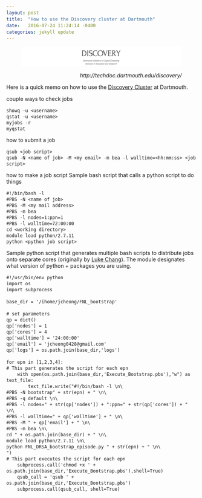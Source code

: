 ```yaml
---
layout: post
title:  "How to use the Discovery cluster at Dartmouth"
date:   2016-07-24 11:24:14 -0400
categories: jekyll update
---
```

<figure>
  <img src="/assets/post05/Discovery.png" width="966">
  <figcaption><p align="right"><i>http://techdoc.dartmouth.edu/discovery/</i>
  </p></figcaption>
</figure>

Here is a quick memo on how to use the [Discovery Cluster](http://techdoc.dartmouth.edu/discovery/) at Dartmouth. 

couple ways to check jobs  

```
showq -u <username>
qstat -u <username>
myjobs -r
myqstat
```

how to submit a job  

```
qsub <job script>
qsub -N <name of job> -M <my email> -m bea -l walltime=<hh:mm:ss> <job script>
```

how to make a job script
Sample bash script that calls a python script to do things  

```
#!/bin/bash -l
#PBS -N <name of job>
#PBS -M <my mail address>
#PBS -m bea
#PBS -l nodes=1:ppn=1
#PBS -l walltime=72:00:00
cd <working directory>
module load python/2.7.11
python <python job script>
```

Sample python script that generates multiple bash scripts to distribute jobs onto separate cores (originally by [Luke Chang](cosanlab.com)).
The module designates what version of python + packages you are using. 


```
#!/usr/bin/env python
import os
import subprocess

base_dir = '/ihome/jcheong/FNL_bootstrap'

# set parameters
qp = dict()
qp['nodes'] = 1
qp['cores'] = 4
qp['walltime'] = '24:00:00'
qp['email'] = 'jcheong0428@gmail.com'
qp['logs'] = os.path.join(base_dir,'logs')

for epn in [1,2,3,4]:
# This part generates the script for each epn
    with open(os.path.join(base_dir,'Execute_Bootstrap.pbs'),"w") as text_file:
        text_file.write("#!/bin/bash -l \n\
#PBS -N bootstrap" + str(epn) + " \n\
#PBS -q default \n\
#PBS -l nodes=" + str(qp['nodes']) + ":ppn=" + str(qp['cores']) + " \n\
#PBS -l walltime=" + qp['walltime'] + " \n\
#PBS -M " + qp['email'] + " \n\
#PBS -m bea \n\
cd " + os.path.join(base_dir) + " \n\
module load python/2.7.11 \n\
python FNL_DRSA_bootstrap_episode.py " + str(epn) + " \n\
")
# This part executes the script for each epn
    subprocess.call('chmod +x ' + os.path.join(base_dir,'Execute_Bootstrap.pbs'),shell=True)
    qsub_call = 'qsub ' + os.path.join(base_dir,'Execute_Bootstrap.pbs')
    subprocess.call(qsub_call, shell=True)

```
